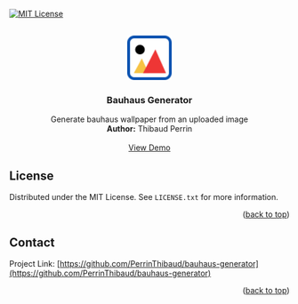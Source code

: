 <div id="top"></div>

<!-- PROJECT SHIELDS -->
[![MIT License][license-shield]][license-url]

<!-- PROJECT LOGO -->
<br />
<div align="center">
  <a href="https://github.com/PerrinThibaud/bauhaus-generator">
    <img src="public/bauhaus-generator-logo.svg" alt="Logo" width="80" height="80">
  </a>

  <h3 align="center">Bauhaus Generator</h3>

  <p align="center">
    Generate bauhaus wallpaper from an uploaded image
    <br />
    <strong>Author:</strong> Thibaud Perrin
    <br />
    <br />
    <a href="https://perrinthibaud.github.io/bauhaus-generator/">View Demo</a>
  </p>
</div>

<!-- LICENSE -->
## License

Distributed under the MIT License. See `LICENSE.txt` for more information.

<p align="right">(<a href="#top">back to top</a>)</p>

<!-- CONTACT -->
## Contact

Project Link: [https://github.com/PerrinThibaud/bauhaus-generator](https://github.com/PerrinThibaud/bauhaus-generator)

<p align="right">(<a href="#top">back to top</a>)</p>


<!-- MARKDOWN LINKS & IMAGES -->
<!-- https://www.markdownguide.org/basic-syntax/#reference-style-links -->
[license-shield]: https://img.shields.io/github/license/PerrinThibaud/bauhaus-generator?style=for-the-badge&logo=appveyor
[license-url]: https://github.com/PerrinThibaud/bauhaus-generator/blob/master/LICENSE.txt